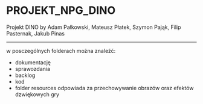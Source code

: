 # PROJEKT_NPG_DINO

Projekt DINO by Adam Pałkowski, Mateusz Płatek, Szymon Pająk, Filip Pasternak, Jakub Pinas

--------------------------------------------

 w posczególnych folderach można znaleźć:
 
- dokumentację
- sprawozdania
- backlog
- kod
- folder resources odpowiada za przechowywanie obrazów oraz efektów dzwiękowych gry

